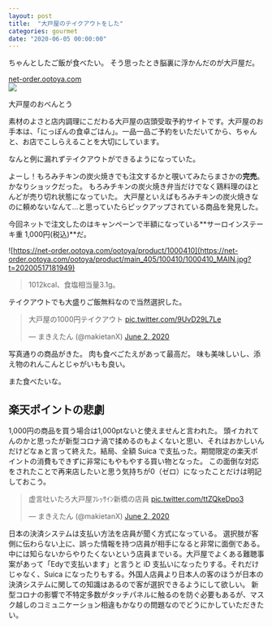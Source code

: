 ```yaml
---
layout: post
title:  "大戸屋のテイクアウトをした"
categories: gourmet
date: "2020-06-05 00:00:00"
---
```


ちゃんとしたご飯が食べたい。
そう思ったとき脳裏に浮かんだのが大戸屋だ。


<div class="card">
  <a href="https://net-order.ootoya.com/ootoya/"></a>
  <div class="card__header">
    <a href="https://net-order.ootoya.com/ootoya/">net-order.ootoya.com</a>
  </div>
  <div class="card__image">
    <img src="https://net-order.ootoya.com/ootoya/media/favicon/apple-touch-icon-57x57.png/ootoya/media/apple-touch-icon-60x60.png/ootoya/media/apple-touch-icon-72x72.png/ootoya/media/apple-touch-icon-76x76.png/ootoya/media/apple-touch-icon-114x114.png/ootoya/media/apple-touch-icon-120x120.png/ootoya/media/apple-touch-icon-144x144.png/ootoya/media/apple-touch-icon-152x152.png/ootoya/media/apple-touch-icon-180x180.png">
  </div>
  <div class="card__title">
    <p>大戸屋のおべんとう</p>
  </div>
  <div class="card__description">
    <p>素材のよさと店内調理にこだわる大戸屋の店頭受取予約サイトです。大戸屋のお手本は、「にっぽんの食卓ごはん」。一品一品ご予約をいただいてから、ちゃんと、お店でこしらえることを大切にしています。</p>
  </div>
</div>


なんと例に漏れずテイクアウトができるようになっていた。

よーし！もろみチキンの炭火焼きでも注文するかと覗いてみたらまさかの**完売**。
かなりショックだった。
もろみチキンの炭火焼き弁当だけでなく鶏料理のほとんどが売り切れ状態になっていた。
大戸屋といえばもろみチキンの炭火焼きなのに頼めないなんて...と思っていたらピックアップされている商品を発見した。

今回ネットで注文したのはキャンペーンで半額になっている**サーロインステーキ重 1,000円(税込)**だ。

![https://net-order.ootoya.com/ootoya/product/1000410](https://net-order.ootoya.com/ootoya/product/main_405/100410/1000410_MAIN.jpg?t=20200517181949)

> 1012kcal、食塩相当量3.1g。

テイクアウトでも大盛りご飯無料なので当然選択した。

<blockquote class="twitter-tweet tw-align-center"><p lang="ja" dir="ltr">大戸屋の1000円テイクアウト <a href="https://t.co/9UvD29L7Le">pic.twitter.com/9UvD29L7Le</a></p>&mdash; まきえたん (@makietanX) <a href="https://twitter.com/makietanX/status/1267652708502171651?ref_src=twsrc%5Etfw">June 2, 2020</a></blockquote> <script async src="https://platform.twitter.com/widgets.js" charset="utf-8"></script>

写真通りの商品がきた。
肉も食べごたえがあって最高だ。
味も美味しいし、添え物のれんこんとじゃがいもも良い。

また食べたいな。

## 楽天ポイントの悲劇

1,000円の商品を買う場合は1,000ptないと使えませんと言われた。
頭イカれてんのかと思ったが新型コロナ渦で揉めるのもよくないと思い、それはおかしいんだけどなぁと言って終えた。結局、全額 Suica で支払った。期間限定の楽天ポイントの消費もできずに非常にもやもやする買い物となった。
この面倒な対応をされたことで再来店したいと思う気持ちが0（ゼロ）になったことだけは明記しておこう。

<blockquote class="twitter-tweet tw-align-center"><p lang="ja" dir="ltr">虚言吐いたろ大戸屋ﾌﾚｯｻｲﾝ新橋の店員 <a href="https://t.co/ttZQkeDpo3">pic.twitter.com/ttZQkeDpo3</a></p>&mdash; まきえたん (@makietanX) <a href="https://twitter.com/makietanX/status/1267647298101624832?ref_src=twsrc%5Etfw">June 2, 2020</a></blockquote> <script async src="https://platform.twitter.com/widgets.js" charset="utf-8"></script>

日本の決済システムは支払い方法を店員が聞く方式になっている。
選択肢が客側に伝わらない上に、誤った情報を持つ店員が相手になると非常に面倒である。中には知らないからやりたくないという店員までいる。大戸屋でよくある難聴事案があって「Edyで支払います」と言うと iD 支払いになったりする。それだけじゃなく、Suica になったりもする。外国人店員より日本人の客のほうが日本の決済システムに関しての知識はあるので客が選択できるようにして欲しい。
新型コロナの影響で不特定多数がタッチパネルに触るのを防ぐ必要もあるが、マスク越しのコミュニケーション相違もかなりの問題なのでどうにかしていただきたい。
